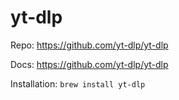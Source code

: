 # yt-dlp

Repo: <https://github.com/yt-dlp/yt-dlp>

Docs: <https://github.com/yt-dlp/yt-dlp>

Installation: `brew install yt-dlp`
